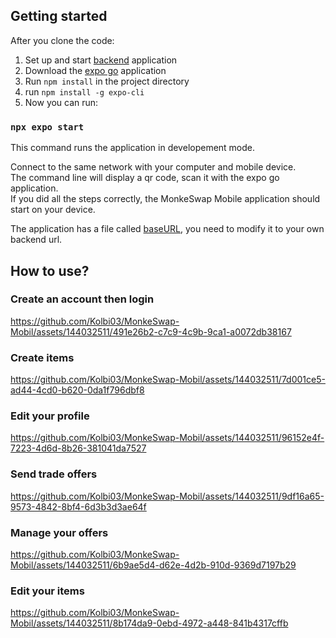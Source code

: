 ## Getting started
After you clone the code:
  1. Set up and start [backend](https://github.com/Toccskefir/MonkeSwap_Backend) application
  2. Download the [expo go](https://expo.dev/go) application
  3. Run `npm install` in the project directory
  4. run `npm install -g expo-cli`
  5. Now you can run:

### `npx expo start`

This command runs the application in developement mode. 

Connect to the same network with your computer and mobile device. \
The command line will display a qr code, scan it with the expo go application. \
If you did all the steps correctly, the MonkeSwap Mobile application should start on your device.

The application has a file called [baseURL](https://github.com/Kolbi03/MonkeSwap-Mobil/blob/master/baseURL/baseURL.ts), you need to modify it to your own backend url.

## How to use?

### Create an account then login

https://github.com/Kolbi03/MonkeSwap-Mobil/assets/144032511/491e26b2-c7c9-4c9b-9ca1-a0072db38167

### Create items

https://github.com/Kolbi03/MonkeSwap-Mobil/assets/144032511/7d001ce5-ad44-4cd0-b620-0da1f796dbf8

### Edit your profile

https://github.com/Kolbi03/MonkeSwap-Mobil/assets/144032511/96152e4f-7223-4d6d-8b26-381041da7527

### Send trade offers

https://github.com/Kolbi03/MonkeSwap-Mobil/assets/144032511/9df16a65-9573-4842-8bf4-6d3b3d3ae64f

### Manage your offers

https://github.com/Kolbi03/MonkeSwap-Mobil/assets/144032511/6b9ae5d4-d62e-4d2b-910d-9369d7197b29

### Edit your items

https://github.com/Kolbi03/MonkeSwap-Mobil/assets/144032511/8b174da9-0ebd-4972-a448-841b4317cffb

